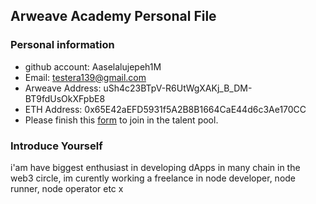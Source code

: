 ## Arweave Academy Personal File

### Personal information

- github account: Aaselalujepeh1M
- Email: testera139@gmail.com
- Arweave Address: uSh4c23BTpV-R6UtWgXAKj_B_DM-BT9fdUsOkXFpbE8
- ETH Address: 0x65E42aEFD5931f5A2B8B1664CaE44d6c3Ae170CC
- Please finish this [form](https://docs.google.com/forms/d/e/1FAIpQLSfWA5fIIcBgmRppm3jNz5vmf9Mai_QMVil-2pO4r7YKn_Zhtw/viewform?usp=sf_link) to join in the talent pool.

### Introduce Yourself
 i'am have biggest enthusiast in developing dApps in many chain in the web3 circle, im curently working a freelance in node developer, node runner, node operator etc
x